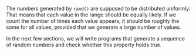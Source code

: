 The numbers generated by `rand()` are supposed to be distributed uniformly.  That means that each value in the range should be equally likely.  If we count the number of times each value appears, it should be roughly the same for all values, provided that we generate a large number of values.

In the next few sections, we will write programs that generate a sequence of random numbers and check whether this property holds true.